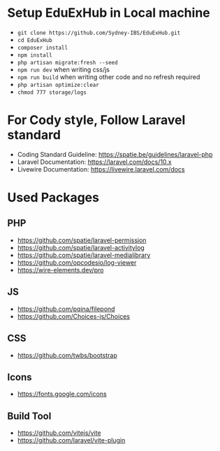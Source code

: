 # Setup EduExHub in Local machine

- `git clone https://github.com/Sydney-IBS/EduExHub.git`
- `cd EduExHub`
- `composer install`
- `npm install`
- `php artisan migrate:fresh --seed`
- `npm run dev` when writing css/js
- `npm run build` when writing other code and no refresh required
- `php artisan optimize:clear`
- `chmod 777 storage/logs`

# For Cody style, Follow Laravel standard
- Coding Standard Guideline: https://spatie.be/guidelines/laravel-php
- Laravel Documentation: https://laravel.com/docs/10.x
- Livewire Documentation: https://livewire.laravel.com/docs

# Used Packages
## PHP
- https://github.com/spatie/laravel-permission
- https://github.com/spatie/laravel-activitylog
- https://github.com/spatie/laravel-medialibrary
- https://github.com/opcodesio/log-viewer
- https://wire-elements.dev/pro

## JS
- https://github.com/pqina/filepond
- https://github.com/Choices-js/Choices

## CSS
- https://github.com/twbs/bootstrap

## Icons
- https://fonts.google.com/icons

## Build Tool
- https://github.com/vitejs/vite
- https://github.com/laravel/vite-plugin